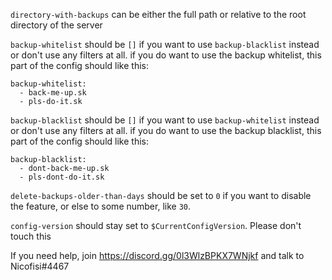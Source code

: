 `directory-with-backups` can be either the full path or relative to the root directory of the server

`backup-whitelist` should be `[]` if you want to use `backup-blacklist` instead or don't use any filters at all.
if you do want to use the backup whitelist, this part of the config should like this:
```
backup-whitelist:
  - back-me-up.sk
  - pls-do-it.sk
```

`backup-blacklist` should be `[]` if you want to use `backup-whitelist` instead or don't use any filters at all.
if you do want to use the backup blacklist, this part of the config should like this:
```
backup-blacklist:
  - dont-back-me-up.sk
  - pls-dont-do-it.sk
```

`delete-backups-older-than-days` should be set to `0` if you want to disable the feature, or else
to some number, like `30`.

`config-version` should stay set to `$CurrentConfigVersion`. Please don't touch this

If you need help, join https://discord.gg/0l3WlzBPKX7WNjkf and talk to Nicofisi#4467
